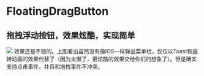 # FloatingDragButton
## 拖拽浮动按钮，效果炫酷，实现简单
![](http://upload-images.jianshu.io/upload_images/3985563-af04304be7f81dea.gif?imageMogr2/auto-orient/strip)
效果还是不错的。上图看出虽然没有像IOS一样弹出菜单栏，仅仅以Toast和旋转动画的效果代替了（因为太懒了，更炫酷的效果交给你们的想象了）。但是确实支持点击事件，并且和拖拽事件不冲突。
